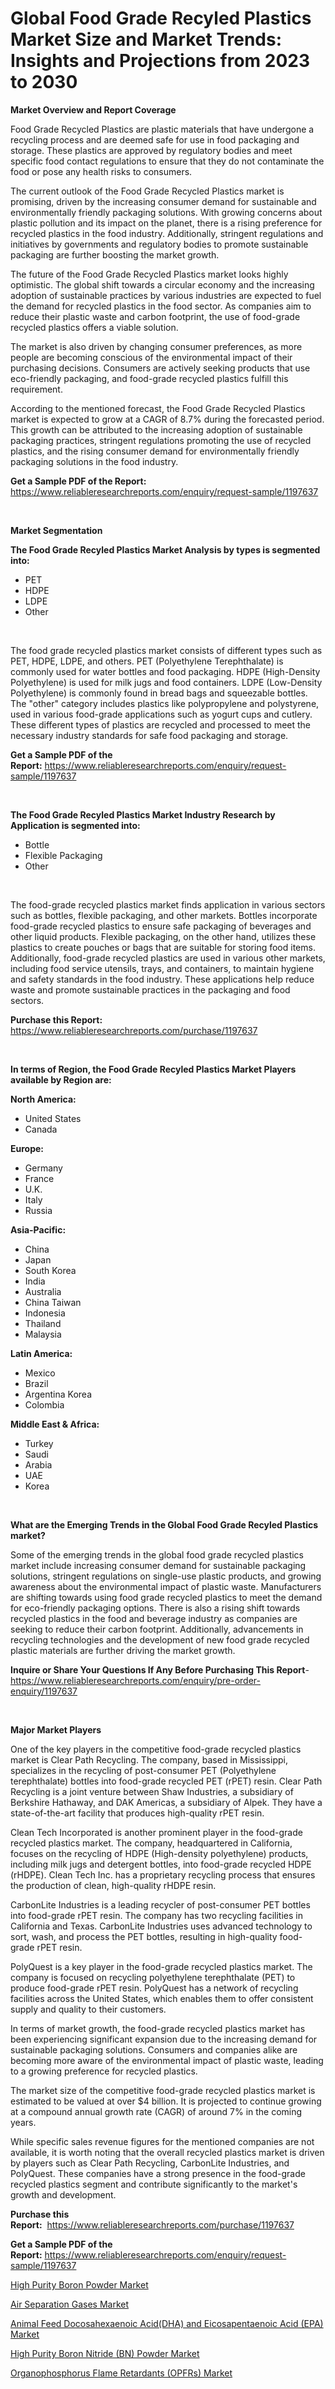 <p><h1>Global Food Grade Recyled Plastics Market Size and Market Trends: Insights and Projections from 2023 to 2030</h1></p><p><strong>Market Overview and Report Coverage</strong></p>
<p><p>Food Grade Recycled Plastics are plastic materials that have undergone a recycling process and are deemed safe for use in food packaging and storage. These plastics are approved by regulatory bodies and meet specific food contact regulations to ensure that they do not contaminate the food or pose any health risks to consumers.</p><p>The current outlook of the Food Grade Recycled Plastics market is promising, driven by the increasing consumer demand for sustainable and environmentally friendly packaging solutions. With growing concerns about plastic pollution and its impact on the planet, there is a rising preference for recycled plastics in the food industry. Additionally, stringent regulations and initiatives by governments and regulatory bodies to promote sustainable packaging are further boosting the market growth.</p><p>The future of the Food Grade Recycled Plastics market looks highly optimistic. The global shift towards a circular economy and the increasing adoption of sustainable practices by various industries are expected to fuel the demand for recycled plastics in the food sector. As companies aim to reduce their plastic waste and carbon footprint, the use of food-grade recycled plastics offers a viable solution.</p><p>The market is also driven by changing consumer preferences, as more people are becoming conscious of the environmental impact of their purchasing decisions. Consumers are actively seeking products that use eco-friendly packaging, and food-grade recycled plastics fulfill this requirement.</p><p>According to the mentioned forecast, the Food Grade Recycled Plastics market is expected to grow at a CAGR of 8.7% during the forecasted period. This growth can be attributed to the increasing adoption of sustainable packaging practices, stringent regulations promoting the use of recycled plastics, and the rising consumer demand for environmentally friendly packaging solutions in the food industry.</p></p>
<p><strong>Get a Sample PDF of the Report:</strong> <a href="https://www.reliableresearchreports.com/enquiry/request-sample/1197637">https://www.reliableresearchreports.com/enquiry/request-sample/1197637</a></p>
<p>&nbsp;</p>
<p><strong>Market Segmentation</strong></p>
<p><strong>The Food Grade Recyled Plastics Market Analysis by types is segmented into:</strong></p>
<p><ul><li>PET</li><li>HDPE</li><li>LDPE</li><li>Other</li></ul></p>
<p>&nbsp;</p>
<p><p>The food grade recycled plastics market consists of different types such as PET, HDPE, LDPE, and others. PET (Polyethylene Terephthalate) is commonly used for water bottles and food packaging. HDPE (High-Density Polyethylene) is used for milk jugs and food containers. LDPE (Low-Density Polyethylene) is commonly found in bread bags and squeezable bottles. The "other" category includes plastics like polypropylene and polystyrene, used in various food-grade applications such as yogurt cups and cutlery. These different types of plastics are recycled and processed to meet the necessary industry standards for safe food packaging and storage.</p></p>
<p><strong>Get a Sample PDF of the Report:</strong>&nbsp;<a href="https://www.reliableresearchreports.com/enquiry/request-sample/1197637">https://www.reliableresearchreports.com/enquiry/request-sample/1197637</a></p>
<p>&nbsp;</p>
<p><strong>The Food Grade Recyled Plastics Market Industry Research by Application is segmented into:</strong></p>
<p><ul><li>Bottle</li><li>Flexible Packaging</li><li>Other</li></ul></p>
<p>&nbsp;</p>
<p><p>The food-grade recycled plastics market finds application in various sectors such as bottles, flexible packaging, and other markets. Bottles incorporate food-grade recycled plastics to ensure safe packaging of beverages and other liquid products. Flexible packaging, on the other hand, utilizes these plastics to create pouches or bags that are suitable for storing food items. Additionally, food-grade recycled plastics are used in various other markets, including food service utensils, trays, and containers, to maintain hygiene and safety standards in the food industry. These applications help reduce waste and promote sustainable practices in the packaging and food sectors.</p></p>
<p><strong>Purchase this Report:</strong>&nbsp; <a href="https://www.reliableresearchreports.com/purchase/1197637">https://www.reliableresearchreports.com/purchase/1197637</a></p>
<p>&nbsp;</p>
<p><strong>In terms of Region, the Food Grade Recyled Plastics Market Players available by Region are:</strong></p>
<p>
    <p> <strong> North America: </strong>
        <ul>
            <li>United States</li>
            <li>Canada</li>
        </ul>
        </p> 
    <p> <strong> Europe: </strong>
        <ul>
            <li>Germany</li>
            <li>France</li>
            <li>U.K.</li>
            <li>Italy</li>
            <li>Russia</li>
        </ul>
        </p> 
    <p> <strong> Asia-Pacific: </strong>
        <ul>
            <li>China</li>
            <li>Japan</li>
            <li>South Korea</li>
            <li>India</li>
            <li>Australia</li>
            <li>China Taiwan</li>
            <li>Indonesia</li>
            <li>Thailand</li>
            <li>Malaysia</li>
        </ul>
        </p> 
    <p> <strong> Latin America: </strong>
        <ul>
            <li>Mexico</li>
            <li>Brazil</li>
            <li>Argentina Korea</li>
            <li>Colombia</li>
        </ul>
        </p> 
    <p> <strong> Middle East & Africa: </strong>
        <ul>
            <li>Turkey</li>
            <li>Saudi</li>
            <li>Arabia</li>
            <li>UAE</li>
            <li>Korea</li>
        </ul>
    </p>
    </p>
<p>&nbsp;</p>
<p><strong>What are the Emerging Trends in the Global Food Grade Recyled Plastics market?</strong></p>
<p><p>Some of the emerging trends in the global food grade recycled plastics market include increasing consumer demand for sustainable packaging solutions, stringent regulations on single-use plastic products, and growing awareness about the environmental impact of plastic waste. Manufacturers are shifting towards using food grade recycled plastics to meet the demand for eco-friendly packaging options. There is also a rising shift towards recycled plastics in the food and beverage industry as companies are seeking to reduce their carbon footprint. Additionally, advancements in recycling technologies and the development of new food grade recycled plastic materials are further driving the market growth.</p></p>
<p><strong>Inquire or Share Your Questions If Any Before Purchasing This Report</strong>- <a href="https://www.reliableresearchreports.com/enquiry/pre-order-enquiry/1197637">https://www.reliableresearchreports.com/enquiry/pre-order-enquiry/1197637</a></p>
<p>&nbsp;</p>
<p><strong>Major Market Players</strong></p>
<p><p>One of the key players in the competitive food-grade recycled plastics market is Clear Path Recycling. The company, based in Mississippi, specializes in the recycling of post-consumer PET (Polyethylene terephthalate) bottles into food-grade recycled PET (rPET) resin. Clear Path Recycling is a joint venture between Shaw Industries, a subsidiary of Berkshire Hathaway, and DAK Americas, a subsidiary of Alpek. They have a state-of-the-art facility that produces high-quality rPET resin.</p><p>Clean Tech Incorporated is another prominent player in the food-grade recycled plastics market. The company, headquartered in California, focuses on the recycling of HDPE (High-density polyethylene) products, including milk jugs and detergent bottles, into food-grade recycled HDPE (rHDPE). Clean Tech Inc. has a proprietary recycling process that ensures the production of clean, high-quality rHDPE resin.</p><p>CarbonLite Industries is a leading recycler of post-consumer PET bottles into food-grade rPET resin. The company has two recycling facilities in California and Texas. CarbonLite Industries uses advanced technology to sort, wash, and process the PET bottles, resulting in high-quality food-grade rPET resin.</p><p>PolyQuest is a key player in the food-grade recycled plastics market. The company is focused on recycling polyethylene terephthalate (PET) to produce food-grade rPET resin. PolyQuest has a network of recycling facilities across the United States, which enables them to offer consistent supply and quality to their customers.</p><p>In terms of market growth, the food-grade recycled plastics market has been experiencing significant expansion due to the increasing demand for sustainable packaging solutions. Consumers and companies alike are becoming more aware of the environmental impact of plastic waste, leading to a growing preference for recycled plastics.</p><p>The market size of the competitive food-grade recycled plastics market is estimated to be valued at over $4 billion. It is projected to continue growing at a compound annual growth rate (CAGR) of around 7% in the coming years.</p><p>While specific sales revenue figures for the mentioned companies are not available, it is worth noting that the overall recycled plastics market is driven by players such as Clear Path Recycling, CarbonLite Industries, and PolyQuest. These companies have a strong presence in the food-grade recycled plastics segment and contribute significantly to the market's growth and development.</p></p>
<p><strong>Purchase this Report:</strong>&nbsp;&nbsp;<a href="https://www.reliableresearchreports.com/purchase/1197637">https://www.reliableresearchreports.com/purchase/1197637</a></p>
<p></p>
<p><strong>Get a Sample PDF of the Report:</strong>&nbsp;<a href="https://www.reliableresearchreports.com/enquiry/request-sample/1197637">https://www.reliableresearchreports.com/enquiry/request-sample/1197637</a></p>
<p><p><a href="https://github.com/JameTravis/Market-Research-Report-List-2/blob/main/high-purity-boron-powder-market.md">High Purity Boron Powder Market</a></p><p><a href="https://github.com/RoccoManning/Market-Research-Report-List-2/blob/main/air-separation-gases-market.md">Air Separation Gases Market</a></p><p><a href="https://github.com/GroverBarry/Market-Research-Report-List-2/blob/main/animal-feed-docosahexaenoic-aciddha-and-eicosapentaenoic-acid-epa-market.md">Animal Feed Docosahexaenoic Acid(DHA) and Eicosapentaenoic Acid (EPA) Market</a></p><p><a href="https://github.com/RichRobinson5/Market-Research-Report-List-2/blob/main/high-purity-boron-nitride-bn-powder-market.md">High Purity Boron Nitride (BN) Powder Market</a></p><p><a href="https://github.com/NorbertYates/Market-Research-Report-List-2/blob/main/organophosphorus-flame-retardants-opfrs-market.md">Organophosphorus Flame Retardants (OPFRs) Market</a></p></p>